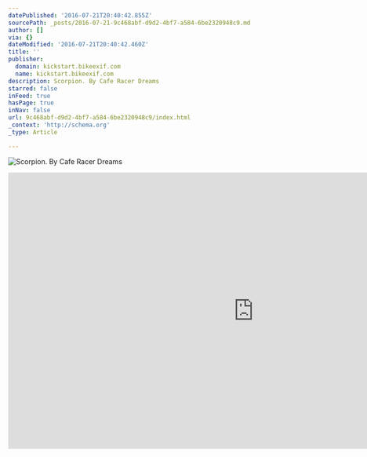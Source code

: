 ```yaml
---
datePublished: '2016-07-21T20:40:42.855Z'
sourcePath: _posts/2016-07-21-9c468abf-d9d2-4bf7-a584-6be2320948c9.md
author: []
via: {}
dateModified: '2016-07-21T20:40:42.460Z'
title: ''
publisher:
  domain: kickstart.bikeexif.com
  name: kickstart.bikeexif.com
description: Scorpion. By Cafe Racer Dreams
starred: false
inFeed: true
hasPage: true
inNav: false
url: 9c468abf-d9d2-4bf7-a584-6be2320948c9/index.html
_context: 'http://schema.org'
_type: Article

---
```

![Scorpion. By Cafe Racer Dreams](http://kickstart.bikeexif.com/wp-content/uploads/2013/04/honda-cg125-5.jpg)

<iframe src="https://cdn.embedly.com/widgets/media.html?src=https%3A%2F%2Fplayer.vimeo.com%2Fvideo%2F33562874&amp;url=https%3A%2F%2Fvimeo.com%2F33562874&amp;image=http%3A%2F%2Fi.vimeocdn.com%2Fvideo%2F227876237_1280.jpg&amp;key=b7d04c9b404c499eba89ee7072e1c4f7&amp;type=text%2Fhtml&amp;schema=vimeo" width="1000" height="563" scrolling="no" frameborder="0" allowfullscreen="" style=""></iframe>